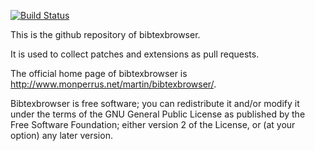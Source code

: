 [![Build Status](https://travis-ci.org/monperrus/bibtexbrowser.svg?branch=master)](https://travis-ci.org/monperrus/bibtexbrowser)

This is the github repository of bibtexbrowser.

It is used to collect patches and extensions as pull requests.

The official home page of bibtexbrowser is <http://www.monperrus.net/martin/bibtexbrowser/>.

Bibtexbrowser is free software; you can redistribute it and/or modify it under the terms of the GNU General Public License as published by the Free Software Foundation; either version 2 of the License, or (at your option) any later version.
